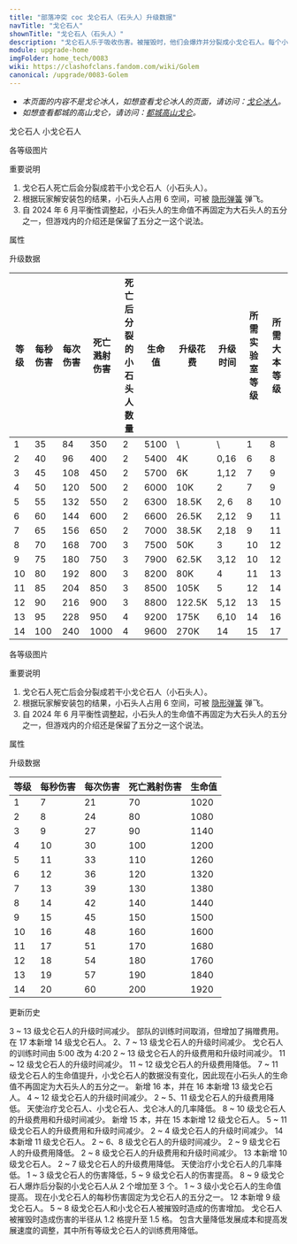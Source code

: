 ```yaml
---
title: "部落冲突 coc 戈仑石人（石头人）升级数据"
navTitle: "戈仑石人"
shownTitle: "戈仑石人（石头人）"
description: "戈仑石人乐于吸收伤害。被摧毁时，他们会爆炸并分裂成小戈仑石人。每个小戈仑石人拥有原戈仑石人 1/5 的攻击力和生命值。"
module: upgrade-home
imgFolder: home_tech/0083
wiki: https://clashofclans.fandom.com/wiki/Golem
canonical: /upgrade/0083-Golem
---
```


- *本页面的内容不是戈仑冰人，如想查看戈仑冰人的页面，请访问：[戈仑冰人](/upgrade/0087-Ice-Golem)。*
- *如想查看都城的高山戈仑，请访问：[都城高山戈仑](/upgrade/200d-Mountain-Golem)。*

<SwitchTabs contentClass="cp-unit-items" :stickyTabs="true" :pageTabs="true">
    <SwitchTab tabId="cp-unit-item-0" :activeTab="true">戈仑石人</SwitchTab>
    <SwitchTab tabId="cp-unit-item-1">小戈仑石人</SwitchTab>
</SwitchTabs>

<!-- ↓↓↓ 戈仑石人 ↓↓↓ -->
<SwitchTabGroup id="cp-unit-item-0" class="cp-unit-items">
<UnitInfo :folder="$frontmatter.imgFolder" imgSrc="Golem_info.png" imgAlt="戈仑石人"
    description="戈仑石人乐于吸收伤害。被摧毁时，他们会爆炸并分裂成小戈仑石人。每个小戈仑石人拥有原戈仑石人 1/5 的攻击力和生命值。" />

<SmallTitle>各等级图片</SmallTitle>

<Panel>
    <UnitImgGroup title="戈仑石人和小戈仑石人的模型是一样的，只是大小不同。" :folder="$frontmatter.imgFolder">
        <UnitImg imgTitle="1 - 2 级" imgSrc="Golem1.png" />
        <UnitImg imgTitle="3 - 4 级" imgSrc="Golem3.png" />
        <UnitImg imgTitle="5 级" imgSrc="Golem5.png" />
        <UnitImg imgTitle="6 级" imgSrc="Golem6.png" />
        <UnitImg imgTitle="7 级" imgSrc="Golem7.png" />
        <UnitImg imgTitle="8 级" imgSrc="Golem8.png" />
        <UnitImg imgTitle="9 级" imgSrc="Golem9.png" />
        <UnitImg imgTitle="10 级" imgSrc="Golem10.png" />
        <UnitImg imgTitle="11 级" imgSrc="Golem11.png" />
        <UnitImg imgTitle="12 级" imgSrc="Golem12.png" />
        <UnitImg imgTitle="13 级" imgSrc="Golem13.png" />
        <UnitImg imgTitle="14 级" imgSrc="Golem14.png" />
    </UnitImgGroup>
</Panel>

<SmallTitle>重要说明</SmallTitle>

1. 戈仑石人死亡后会分裂成若干小戈仑石人（小石头人）。
2. 根据玩家解安装包的结果，小石头人占用 6 空间，可被 [隐形弹簧](/upgrade/0381-Spring-Trap) 弹飞。
3. 自 2024 年 6 月平衡性调整起，小石头人的生命值不再固定为大石头人的五分之一，但游戏内的介绍还是保留了五分之一这个说法。

<SmallTitle>属性</SmallTitle>

<UnitProperties>
    <UnitProperty pKey="部队类型" pValue="地面近战单位" />
    <UnitProperty pKey="攻击偏好" pValue="防御建筑 (偏好类型 1)" :isDefensePreferredTroop="true" />
    <UnitProperty pKey="伤害类型" pValue="单体伤害" />
    <UnitProperty pKey="攻击的目标" pValue="仅地面目标" />
    <UnitProperty pKey="占据人口" pValue="30" />
    <UnitProperty pKey="移动速度" pValue="1.5 格/秒" />
    <UnitProperty pKey="攻击速度" pValue="2.4 秒/次" />
    <UnitProperty pKey="攻击距离" pValue="1 格" />
    <UnitProperty pKey="死亡伤害半径" pValue="1.5 格" />
    <UnitProperty pKey="死亡溅射延迟" pValue="无" />
    <UnitProperty pKey="所需暗黑训练营等级" pValue="4" />
    <UnitProperty pKey="所需大本等级" pValue="8" />
    <UnitProperty pKey="训练时间" pValue="无" trainingSystem="2025" />
    <UnitProperty pKey="捐赠费用" pValue="15,15,675,Dark_Elixir" :isDonationCost="true" />
</UnitProperties>

<SmallTitle>升级数据</SmallTitle>

<script setup>
const tableExtraInfo = [
    {
        "column": 6,
        "type": "cost",
        "gpClass": "research",
        "icon": "Dark_Elixir"
    },
    {
        "column": 7,
        "type": "time",
        "gpClass": "research"
    }
];
</script>

<UnitTable :tableExtraInfo="tableExtraInfo">

| 等级 |  每秒伤害 | 每次伤害 |死亡溅射<br>伤害|死亡后分裂的<br>小石头人数量| 生命值 |升级花费|  升级时间  |所需<br>实验室等级|所需<br>大本等级|
| ---- |   ----   |   ----  |      ----     |           ----           |  ---- |  ----  |    ----   |       ----      |      ----     |
|   1  |     35   |    84   |       350     |              2           |  5100 |    \   |      \    |        1        |       8       |
|   2  |     40   |    96   |       400     |              2           |  5400 |     4K |    0,16   |        6        |       8       |
|   3  |     45   |    108  |       450     |              2           |  5700 |     6K |    1,12   |        7        |       9       |
|   4  |     50   |    120  |       500     |              2           |  6000 |    10K |    2      |        7        |       9       |
|   5  |     55   |    132  |       550     |              2           |  6300 |  18.5K |    2, 6   |        8        |      10       |
|   6  |     60   |    144  |       600     |              2           |  6600 |  26.5K |    2,12   |        9        |      11       |
|   7  |     65   |    156  |       650     |              2           |  7000 |  38.5K |    2,18   |        9        |      11       |
|   8  |     70   |    168  |       700     |              3           |  7500 |    50K |    3      |       10        |      12       |
|   9  |     75   |    180  |       750     |              3           |  7900 |  62.5K |    3,12   |       10        |      12       |
|  10  |     80   |    192  |       800     |              3           |  8200 |    80K |    4      |       11        |      13       |
|  11  |     85   |    204  |       850     |              3           |  8500 |   105K |    5      |       12        |      14       |
|  12  |     90   |    216  |       900     |              3           |  8800 | 122.5K |    5,12   |       13        |      15       |
|  13  |     95   |    228  |       950     |              4           |  9200 |   175K |    6,10   |       14        |      16       |
|  14  |    100   |    240  |      1000     |              4           |  9600 |   270K |   14      |       15        |      17       |
</UnitTable>
</SwitchTabGroup>

<!-- ↓↓↓ 小戈仑石人 ↓↓↓ -->
<SwitchTabGroup id="cp-unit-item-1" class="cp-unit-items">
<UnitInfo :folder="$frontmatter.imgFolder" imgSrc="Golemite_info.png" imgAlt="小戈仑石人"
    description="小戈仑石人是由这个巨大生物孕育的更小的戈仑石人。当戈仑石人被摧毁时，小戈仑石人被赋予生命并继续战斗！" />

<SmallTitle>各等级图片</SmallTitle>

<Panel>
    <UnitImgGroup title="戈仑石人和小戈仑石人的模型是一样的，只是大小不同。" :folder="$frontmatter.imgFolder">
        <UnitImg imgTitle="1 - 2 级" imgSrc="Golem1.png" />
        <UnitImg imgTitle="3 - 4 级" imgSrc="Golem3.png" />
        <UnitImg imgTitle="5 级" imgSrc="Golem5.png" />
        <UnitImg imgTitle="6 级" imgSrc="Golem6.png" />
        <UnitImg imgTitle="7 级" imgSrc="Golem7.png" />
        <UnitImg imgTitle="8 级" imgSrc="Golem8.png" />
        <UnitImg imgTitle="9 级" imgSrc="Golem9.png" />
        <UnitImg imgTitle="10 级" imgSrc="Golem10.png" />
        <UnitImg imgTitle="11 级" imgSrc="Golem11.png" />
        <UnitImg imgTitle="12 级" imgSrc="Golem12.png" />
        <UnitImg imgTitle="13 级" imgSrc="Golem13.png" />
        <UnitImg imgTitle="14 级" imgSrc="Golem14.png" />
    </UnitImgGroup>
</Panel>

<SmallTitle>重要说明</SmallTitle>

1. 戈仑石人死亡后会分裂成若干小戈仑石人（小石头人）。
2. 根据玩家解安装包的结果，小石头人占用 6 空间，可被 [隐形弹簧](/upgrade/0381-Spring-Trap) 弹飞。
3. 自 2024 年 6 月平衡性调整起，小石头人的生命值不再固定为大石头人的五分之一，但游戏内的介绍还是保留了五分之一这个说法。

<SmallTitle>属性</SmallTitle>

<UnitProperties>
    <UnitProperty pKey="部队类型" pValue="地面近战单位" />
    <UnitProperty pKey="攻击偏好" pValue="防御建筑 (偏好类型 1)" :isDefensePreferredTroop="true" />
    <UnitProperty pKey="伤害类型" pValue="单体伤害" />
    <UnitProperty pKey="攻击的目标" pValue="仅地面目标" />
    <UnitProperty pKey="占据人口" pValue="6" />
    <UnitProperty pKey="移动速度" pValue="1.5 格/秒" />
    <UnitProperty pKey="攻击速度" pValue="3 秒/次" />
    <UnitProperty pKey="攻击距离" pValue="0.5 格" />
    <UnitProperty pKey="死亡伤害半径" pValue="1.5 格" />
    <UnitProperty pKey="死亡溅射延迟" pValue="无" />
</UnitProperties>

<SmallTitle>升级数据</SmallTitle>

<UnitTable>

| 等级 |  每秒伤害 | 每次伤害 | 死亡溅射伤害 | 生命值 |
|  --- |    ----  |   ----  |     ----    |  ----  |
|   1  |      7   |    21   |      70     |  1020  |
|   2  |      8   |    24   |      80     |  1080  |
|   3  |      9   |    27   |      90     |  1140  |
|   4  |     10   |    30   |     100     |  1200  |
|   5  |     11   |    33   |     110     |  1260  |
|   6  |     12   |    36   |     120     |  1320  |
|   7  |     13   |    39   |     130     |  1380  |
|   8  |     14   |    42   |     140     |  1440  |
|   9  |     15   |    45   |     150     |  1500  |
|  10  |     16   |    48   |     160     |  1600  |
|  11  |     17   |    51   |     170     |  1680  |
|  12  |     18   |    54   |     180     |  1760  |
|  13  |     19   |    57   |     190     |  1840  |
|  14  |     20   |    60   |     200     |  1920  |
</UnitTable>
</SwitchTabGroup>

<!-- ↓↓↓ 公共部分 ↓↓↓ -->
<SmallTitle>更新历史</SmallTitle>

<Timeline>
    <TimelineItem date="2025/10/06">
        <TimelineRow>3 ~ 13 级戈仑石人的升级时间减少。</TimelineRow>
    </TimelineItem>
    <TimelineItem date="2025/03/27">
        <TimelineRow>部队的训练时间取消，但增加了捐赠费用。</TimelineRow>
    </TimelineItem>
    <TimelineItem date="2025/03/24">
        <TimelineRow>在 17 本新增 14 级戈仑石人。</TimelineRow>
        <TimelineRow>2、7 ~ 13 级戈仑石人的升级时间减少。</TimelineRow>
    </TimelineItem>
    <TimelineItem date="2025/02/10">
        <TimelineRow>戈仑石人的训练时间由 5:00 改为 4:20</TimelineRow>
    </TimelineItem>
    <TimelineItem date="2024/11/25">
        <TimelineRow>2 ~ 13 级戈仑石人的升级费用和升级时间减少。</TimelineRow>
    </TimelineItem>
    <TimelineItem date="2024/06/18">
        <TimelineRow>11 ~ 12 级戈仑石人的升级时间减少。</TimelineRow>
        <TimelineRow>11 ~ 12 级戈仑石人的升级费用降低。</TimelineRow>
    </TimelineItem>
    <TimelineItem date="2024/06/03">
        <TimelineRow>7 ~ 11 级戈仑石人的生命值提升，小戈仑石人的数据没有变化，因此现在小石头人的生命值不再固定为大石头人的五分之一。</TimelineRow>
    </TimelineItem>
    <TimelineItem date="2023/12/12">
        <TimelineRow>新增 16 本，并在 16 本新增 13 级戈仑石人。</TimelineRow>
        <TimelineRow>4 ~ 12 级戈仑石人的升级时间减少。</TimelineRow>
        <TimelineRow>2 ~ 5、11 级戈仑石人的升级费用降低。</TimelineRow>
        <TimelineRow>天使治疗戈仑石人、小戈仑石人、戈仑冰人的几率降低。</TimelineRow>
    </TimelineItem>
    <TimelineItem date="2023/06/12">
        <TimelineRow>8 ~ 10 级戈仑石人的升级费用和升级时间减少。</TimelineRow>
    </TimelineItem>
    <TimelineItem date="2022/10/10">
        <TimelineRow>新增 15 本，并在 15 本新增 12 级戈仑石人。</TimelineRow>
        <TimelineRow>5 ~ 11 级戈仑石人的升级费用和升级时间减少。</TimelineRow>
    </TimelineItem>
    <TimelineItem date="2021/12/09">
        <TimelineRow>2 ~ 4 级戈仑石人的升级时间减少。</TimelineRow>
    </TimelineItem>
    <TimelineItem date="2021/09/27">
        <TimelineRow>14 本新增 11 级戈仑石人。</TimelineRow>
    </TimelineItem>
    <TimelineItem date="2021/04/12">
        <TimelineRow>2 ~ 6、8 级戈仑石人的升级时间减少。</TimelineRow>
        <TimelineRow>2 ~ 9 级戈仑石人的升级费用降低。</TimelineRow>
    </TimelineItem>
    <TimelineItem date="2020/10/12">
        <TimelineRow>2 ~ 8 级戈仑石人的升级费用和升级时间减少。</TimelineRow>
    </TimelineItem>
    <TimelineItem date="2020/06/22">
        <TimelineRow>13 本新增 10 级戈仑石人。</TimelineRow>
    </TimelineItem>
    <TimelineItem date="2020/03/30">
        <TimelineRow>2 ~ 7 级戈仑石人的升级费用降低。</TimelineRow>
        <TimelineRow>天使治疗小戈仑石人的几率降低。</TimelineRow>
    </TimelineItem>
    <TimelineItem date="2019/09/11">
        <TimelineRow>1 ~ 3 级戈仑石人的伤害降低，5 ~ 9 级戈仑石人的伤害提高。</TimelineRow>
        <TimelineRow>8 ~ 9 级戈仑石人爆炸后分裂的小戈仑石人从 2 个增加至 3 个。</TimelineRow>
        <TimelineRow>1 ~ 3 级小戈仑石人的生命值提高。</TimelineRow>
        <TimelineRow>现在小戈仑石人的每秒伤害固定为戈仑石人的五分之一。</TimelineRow>
    </TimelineItem>
    <TimelineItem date="2019/06/18">
        <TimelineRow>12 本新增 9 级戈仑石人。</TimelineRow>
        <TimelineRow>5 ~ 8 级戈仑石人和小戈仑石人被摧毁时造成的伤害增加。</TimelineRow>
        <TimelineRow>戈仑石人被摧毁时造成伤害的半径从 1.2 格提升至 1.5 格。</TimelineRow>
    </TimelineItem>
    <TimelineItem date="2019/04/02">
        <TimelineRow>包含大量降低发展成本和提高发展速度的调整，其中所有等级戈仑石人的训练费用降低。</TimelineRow>
    </TimelineItem>
    <TimelineItem :historyBottom="true" />
</Timeline>